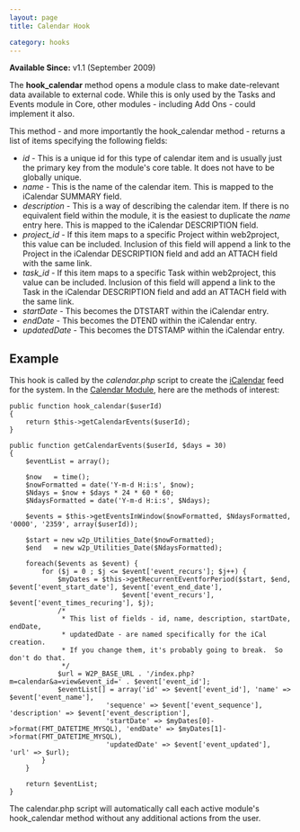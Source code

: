 ```yaml
---
layout: page
title: Calendar Hook

category: hooks
---
```


**Available Since:** v1.1 (September 2009)

The **hook_calendar** method opens a module class to make date-relevant data available to external code.  While this is only used by the Tasks and Events module in Core, other modules - including Add Ons - could implement it also.

This method - and more importantly the hook_calendar method - returns a list of items specifying the following fields:

*  *id* - This is a unique id for this type of calendar item and is usually just the primary key from the module's core table. It does not have to be globally unique.
*  *name* - This is the name of the calendar item. This is mapped to the iCalendar SUMMARY field.
*  *description* - This is a way of describing the calendar item. If there is no equivalent field within the module, it is the easiest to duplicate the *name* entry here. This is mapped to the iCalendar DESCRIPTION field.
*  *project_id* - If this item maps to a specific Project within web2project, this value can be included. Inclusion of this field will append a link to the Project in the iCalendar DESCRIPTION field and add an ATTACH field with the same link.
*  *task_id* - If this item maps to a specific Task within web2project, this value can be included. Inclusion of this field will append a link to the Task in the iCalendar DESCRIPTION field and add an ATTACH field with the same link.
*  *startDate* - This becomes the DTSTART within the iCalendar entry.
*  *endDate* - This becomes the DTEND within the iCalendar entry.
*  *updatedDate* - This becomes the DTSTAMP within the iCalendar entry.

## Example

This hook is called by the *calendar.php* script to create the [iCalendar](http://en.wikipedia.org/wiki/ICalendar) feed for the system. In the [Calendar Module](https://github.com/caseysoftware/web2project/blob/master/modules/calendar/calendar.class.php#L598), here are the methods of interest:

    public function hook_calendar($userId)
    {
        return $this->getCalendarEvents($userId);
    }

    public function getCalendarEvents($userId, $days = 30)
    {
        $eventList = array();

        $now   = time();
        $nowFormatted = date('Y-m-d H:i:s', $now);
        $Ndays = $now + $days * 24 * 60 * 60;
        $NdaysFormatted = date('Y-m-d H:i:s', $Ndays);

        $events = $this->getEventsInWindow($nowFormatted, $NdaysFormatted, '0000', '2359', array($userId));

        $start = new w2p_Utilities_Date($nowFormatted);
        $end   = new w2p_Utilities_Date($NdaysFormatted);

        foreach($events as $event) {
            for ($j = 0 ; $j <= $event['event_recurs']; $j++) {
                $myDates = $this->getRecurrentEventforPeriod($start, $end, $event['event_start_date'], $event['event_end_date'],
                                $event['event_recurs'], $event['event_times_recuring'], $j);
                /*
                 * This list of fields - id, name, description, startDate, endDate,
                 * updatedDate - are named specifically for the iCal creation.
                 * If you change them, it's probably going to break.  So don't do that.
                 */
                $url = W2P_BASE_URL . '/index.php?m=calendar&a=view&event_id=' . $event['event_id'];
                $eventList[] = array('id' => $event['event_id'], 'name' => $event['event_name'],
                            'sequence' => $event['event_sequence'], 'description' => $event['event_description'],
                            'startDate' => $myDates[0]->format(FMT_DATETIME_MYSQL), 'endDate' => $myDates[1]->format(FMT_DATETIME_MYSQL),
                            'updatedDate' => $event['event_updated'], 'url' => $url);
            }
        }

        return $eventList;
    }

The calendar.php script will automatically call each active module's hook_calendar method without any additional actions from the user.